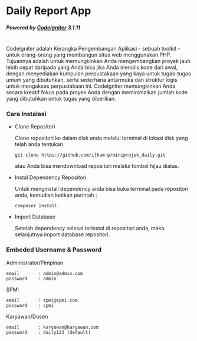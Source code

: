 
# Daily Report App
##### Powered by [Codeigniter](https://www.google.com) 3.1.11
<br>
CodeIgniter adalah Kerangka Pengembangan Aplikasi - sebuah toolkit - untuk orang-orang yang membangun situs web menggunakan PHP. Tujuannya adalah untuk memungkinkan Anda mengembangkan proyek jauh lebih cepat daripada yang Anda bisa jika Anda menulis kode dari awal, dengan menyediakan kumpulan perpustakaan yang kaya untuk tugas-tugas umum yang dibutuhkan, serta sederhana antarmuka dan struktur logis untuk mengakses perpustakaan ini. CodeIgniter memungkinkan Anda secara kreatif fokus pada proyek Anda dengan meminimalkan jumlah kode yang dibutuhkan untuk tugas yang diberikan.

### Cara Instalasi
- Clone Repositori
	
	Clone repositori ke dalam disk anda melalui terminal di lokasi disk yang telah anda tentukan
	```
	git clone https://github.com/ilham-p/miniprojek_daily.git
	```
	atau Anda bisa mendownload repositori melalui tombol hijau diatas.
- Instal Dependency Repositori
	
	Untuk menginstall dependency anda bisa buka terminal pada repositori anda, kemudian ketikan perintah :
	```
	composer install
	```
	
- Import Database

	Setelah dependency selesai terinstal di repositori anda, maka selanjutnya import database repositori.

### Embeded Username & Password

Administrator/Pimpinan
```
email 		: admin@admin.com
password	: admin
```

SPMI
```
email		: spmi@spmi.com
password	: spmi
```

Karyawan/Dosen
```
email		: karyawan@karyawan.com
password	: daily123 (default)
```
